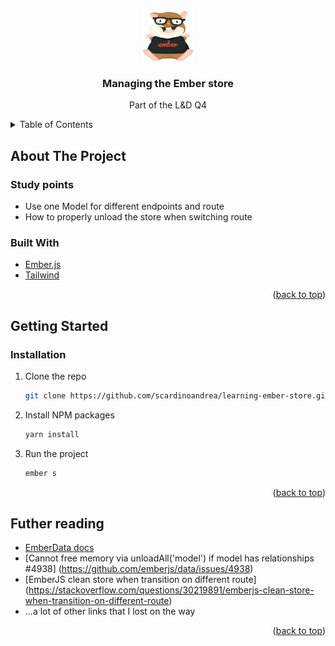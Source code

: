 <div id="top"></div>

<!-- PROJECT LOGO -->
<br />
<div align="center">
  <a href="https://github.com/scardinoandrea/learning-ember-store">
    <img src="public/images/logo.png" alt="Logo" width="80" height="80"> 
  </a>

<h3 align="center">Managing the Ember store </h3>

  <p align="center">
    Part of the L&D Q4
  </p>
</div>

<!-- TABLE OF CONTENTS -->
<details>
  <summary>Table of Contents</summary>
  <ol>
    <li>
      <a href="#about-the-project">About The Project</a>
      <ul>
        <li><a href="#study-points">Study points</a></li>
      </ul>
      <ul>
        <li><a href="#built-with">Built With</a></li>
      </ul>
    </li>
    <li>
      <a href="#getting-started">Getting Started</a>
      <ul>
        <li><a href="#installation">Installation</a></li>
      </ul>
    </li>
    <li><a href="#acknowledgments">Acknowledgments</a></li>
  </ol>
</details>

<!-- ABOUT THE PROJECT -->

## About The Project

### Study points

- Use one Model for different endpoints and route
- How to properly unload the store when switching route

### Built With

- [Ember.js](https://emberjs.com/)
- [Tailwind](https://tailwindcss.com/)

<p align="right">(<a href="#top">back to top</a>)</p>

<!-- GETTING STARTED -->

## Getting Started

### Installation

1. Clone the repo
   ```sh
   git clone https://github.com/scardinoandrea/learning-ember-store.git
   ```
2. Install NPM packages
   ```sh
   yarn install
   ```
3. Run the project
   ```sh
   ember s
   ```

<p align="right">(<a href="#top">back to top</a>)</p>

<!-- ACKNOWLEDGMENTS -->

## Futher reading

- [EmberData docs](https://guides.emberjs.com/release/models/)
- [Cannot free memory via unloadAll('model') if model has relationships #4938] (https://github.com/emberjs/data/issues/4938)
- [EmberJS clean store when transition on different route] (https://stackoverflow.com/questions/30219891/emberjs-clean-store-when-transition-on-different-route)
- ...a lot of other links that I lost on the way

<p align="right">(<a href="#top">back to top</a>)</p>
